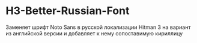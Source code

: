 # H3-Better-Russian-Font
Заменяет шрифт Noto Sans в русской локализации Hitman 3 на вариант из английской версии и добавляет к нему сопоставимую кириллицу
